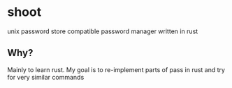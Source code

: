 # shoot
unix password store compatible password manager written in rust

## Why?
Mainly to learn rust.  My goal is to re-implement parts of pass in rust and try for very similar commands
